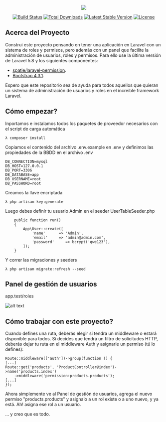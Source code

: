 <p align="center"><img src="https://laravel.com/assets/img/components/logo-laravel.svg"></p>

<p align="center">
<a href="https://travis-ci.org/laravel/framework"><img src="https://travis-ci.org/laravel/framework.svg" alt="Build Status"></a>
<a href="https://packagist.org/packages/laravel/framework"><img src="https://poser.pugx.org/laravel/framework/d/total.svg" alt="Total Downloads"></a>
<a href="https://packagist.org/packages/laravel/framework"><img src="https://poser.pugx.org/laravel/framework/v/stable.svg" alt="Latest Stable Version"></a>
<a href="https://packagist.org/packages/laravel/framework"><img src="https://poser.pugx.org/laravel/framework/license.svg" alt="License"></a>
</p>

## Acerca del Proyecto

Construi este proyecto pensando en tener una aplicación en Laravel con un sistema de roles y permisos, pero además con un panel que facilite la administración de usuarios, roles y permisos. Para ello use la última versión de Laravel 5.8 y los siguientes componentes:

- [spatie/laravel-permission](https://github.com/spatie/laravel-permission).
- [Bootstrap 4.3.1](https://github.com/twbs/bootstrap).

Espero que este repositorio sea de ayuda para todos aquellos que quieran un sistema de administración de usuarios y roles en el increible framework Laravel.

## Cómo empezar?

Inportamos e instalamos todos los paquetes de proveedor necesarios con el script de carga automática


```
λ composer install
```
Copiamos el contenido del archivo .env.example en .env y definimos las propiedades de la BBDD en el archivo .env

```
DB_CONNECTION=mysql
DB_HOST=127.0.0.1
DB_PORT=3306
DB_DATABASE=app
DB_USERNAME=root
DB_PASSWORD=root
```
Creamos la llave encriptada

```
λ php artisan key:generate
```
Luego debes definir tu usuario Admin en el seeder UserTableSeeder.php

```
    public function run()
    {
        App\User::create([
            'name'      => 'Admin',
            'email'     => 'admin@admin.com',
            'password'     => bcrypt('qwe123'),
        ]);
    }
```
Y correr las migraciones y seeders
```
λ php artisan migrate:refresh --seed
```
## Panel de gestión de usuarios

app.test/roles

![alt text](https://i.imgur.com/4sqclUM.png)

## Cómo trabajar con este proyecto?

Cuando defines una ruta, deberás elegir si tendra un middleware o estará disponible para todos. Si decides que tendrá un filtro de solicitudes HTTP, deberás dejar tu ruta en el middleware Auth y asignarle un permiso (tú lo defines):

```
Route::middleware(['auth'])->group(function () {
[...]
Route::get('products', 'ProductController@index')->name('products.index')
	->middleware('permission:products.products');
[...]
});
```
Ahora simplemente ve al Panel de gestión de usuarios, agrega el nuevo permiso "products.products" y asignalo a un rol existe o a uno nuevo, y ya está. Ah! asigna ese rol a un usuario.

... y creo que es todo.
